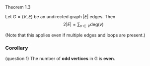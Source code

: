 Theorem 1.3

Let $G = (V, E)$ be an undirected graph $|E|$ edges. Then
$$2|E|=\sum _{v\in V} \text{deg}( v)$$

(Note that this applies even if multiple edges and loops are present.)


### Corollary 
(question 1)
The number of **odd vertices** in G is **even**.


